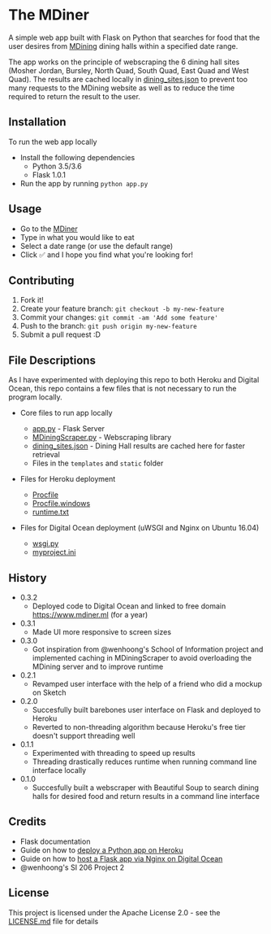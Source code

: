 # The MDiner

A simple web app built with Flask on Python that searches for food that the user desires from [MDining](https://dining.umich.edu/) dining halls within a specified date range.

The app works on the principle of webscraping the 6 dining hall sites (Mosher Jordan, Bursley, North Quad, South Quad, East Quad and West Quad). The results are cached locally in [dining_sites.json](dining_sites.json) to prevent too many requests to the MDining website as well as to reduce the time required to return the result to the user.

## Installation

To run the web app locally
* Install the following dependencies
    * Python 3.5/3.6
    * Flask 1.0.1
* Run the app by running `python app.py`

## Usage

* Go to the [MDiner](https://www.mdiner.ml)
* Type in what you would like to eat
* Select a date range (or use the default range)
* Click ✅ and I hope you find what you're looking for!

## Contributing

1. Fork it!
2. Create your feature branch: `git checkout -b my-new-feature`
3. Commit your changes: `git commit -am 'Add some feature'`
4. Push to the branch: `git push origin my-new-feature`
5. Submit a pull request :D

## File Descriptions

As I have experimented with deploying this repo to both Heroku and Digital Ocean, this repo contains a few files that is not necessary to run the program locally.

* Core files to run app locally
    * [app.py](app.py) - Flask Server
    * [MDiningScraper.py](MDiningScraper.py) - Webscraping library
    * [dining_sites.json](dining_sites.json) - Dining Hall results are cached here for faster retrieval
    * Files in the `templates` and `static` folder

* Files for Heroku deployment
    * [Procfile](Procfile)
    * [Procfile.windows](Procfile.windows)
    * [runtime.txt](runtime.txt)

* Files for Digital Ocean deployment (uWSGI and Nginx on Ubuntu 16.04)
    * [wsgi.py](wsgi.py)
    * [myproject.ini](myproject.ini)

## History
* 0.3.2
    * Deployed code to Digital Ocean and linked to free domain https://www.mdiner.ml (for a year)
* 0.3.1
    * Made UI more responsive to screen sizes
* 0.3.0
    * Got inspiration from @wenhoong's School of Information project and implemented caching in MDiningScraper to avoid overloading the MDining server and to improve runtime
* 0.2.1
    * Revamped user interface with the help of a friend who did a mockup on Sketch
* 0.2.0
    * Succesfully built barebones user interface on Flask and deployed to Heroku
    * Reverted to non-threading algorithm because Heroku's free tier doesn't support threading well
* 0.1.1 
    * Experimented with threading to speed up results
    * Threading drastically reduces runtime when running command line interface locally
* 0.1.0
    * Succesfully built a webscraper with Beautiful Soup to search dining halls for desired food and return results in a command line interface


## Credits

* Flask documentation
* Guide on how to [deploy a Python app on Heroku](https://devcenter.heroku.com/articles/getting-started-with-python#introduction)
* Guide on how to [host a Flask app via Nginx on Digital Ocean](https://www.digitalocean.com/community/tutorials/how-to-serve-flask-applications-with-uwsgi-and-nginx-on-ubuntu-16-04) 
* @wenhoong's SI 206 Project 2

## License

This project is licensed under the Apache License 2.0 - see the [LICENSE.md](LICENSE.md) file for details